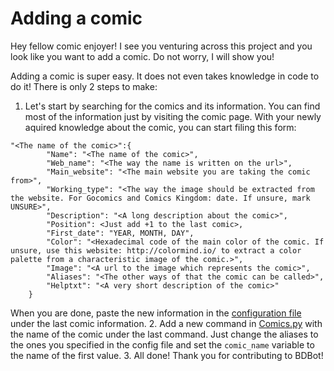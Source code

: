 # Adding a comic

Hey fellow comic enjoyer! I see you venturing across this project and you look like you want to add a comic. Do not worry, I will show you!

Adding a comic is super easy. It does not even takes knowledge in code to do it! There is only 2 steps to make:
    
1. Let's start by searching for the comics and its information. You can find most of the information just by visiting the comic page. With your newly aquired knowledge about the comic, you can start filing this form:
```
"<The name of the comic>":{
        "Name": "<The name of the comic>",
        "Web_name": "<The way the name is written on the url>",
        "Main_website": "<The main website you are taking the comic from>",
        "Working_type": "<The way the image should be extracted from the website. For Gocomics and Comics Kingdom: date. If unsure, mark UNSURE>",
        "Description": "<A long description about the comic>",
        "Position": <Just add +1 to the last comic>,
        "First_date": "YEAR, MONTH, DAY",
        "Color": "<Hexadecimal code of the main color of the comic. If unsure, use this website: http://colormind.io/ to extract a color palette from a characteristic image of the comic.>",
        "Image": "<A url to the image which represents the comic>",
        "Aliases": "<The other ways of that the comic can be called>",
        "Helptxt": "<A very short description of the comic>"
    }
```
When you are done, paste the new information in the [configuration file](comics_details.json) under the last comic information.
2. Add a new command in [Comics.py](../Scripts/Comics.py) with the name of the comic under the last command. Just change the aliases to the ones you specified in the config file and set the `comic_name` variable to the name of the first value.
3. All done! Thank you for contributing to BDBot!